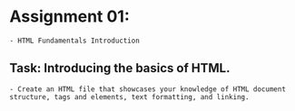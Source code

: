 # Assignment 01: 
    - HTML Fundamentals Introduction

## Task: Introducing the basics of HTML.
    - Create an HTML file that showcases your knowledge of HTML document structure, tags and elements, text formatting, and linking.
